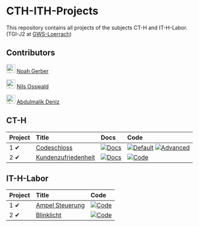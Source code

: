 # CTH-ITH-Projects
This repository contains all projects of the subjects CT-H and IT-H-Labor.
(TGI-J2 at [GWS-Loerrach](http://www.gws-loerrach.de/))

## Contributors
<img src="https://avatars.githubusercontent.com/u/47790983" alt="drawing" width="24"/> [Noah Gerber](https://github.com/hallojuhu)

<img src="https://avatars.githubusercontent.com/u/58339645" alt="drawing" width="24"/> [Nils Osswald](https://github.com/7rebux)

<img src="https://avatars.githubusercontent.com/u/82161986" alt="drawing" width="24"/> [Abdulmalik Deniz](https://github.com/Indianmicrosoftsupport)

## CT-H
| Project | Title | Docs | Code |
| :--- | :--- | :--- | :--- |
| 1 ✔ | [Codeschloss](CT-H/Projekt_1/Projekt_1_Aufgabe.pdf) | [![Docs](https://img.shields.io/badge/Docs-grey?style=for-the-badge&logo=MicrosoftWord)](CT-H/Projekt_1/Projekt_1_L%C3%B6sung.docx) | [![Default](https://img.shields.io/badge/Default-grey?style=for-the-badge&logo=C)](CT-H/Projekt_1/Keil_standardversion/Main.c) [![Advanced](https://img.shields.io/badge/Advanced-grey?style=for-the-badge&logo=C)](CT-H/Projekt_1/Keil/Main.c) |
| 2 ✔ | [Kundenzufriedenheit](CT-H/Projekt_2/Projekt_2_Aufgabe.pdf) | [![Docs](https://img.shields.io/badge/Docs-grey?style=for-the-badge&logo=MicrosoftWord)](CT-H/Projekt_2/Projekt_2_Lösung.docx) | [![Code](https://img.shields.io/badge/Code-grey?style=for-the-badge&logo=C)](CT-H/Projekt_2/Keil/main.c) |

## IT-H-Labor
| Project | Title | Code |
| :--- | :--- | :--- |
| 1 ✔ | [Ampel Steuerung](IT-H-Labor/Projekt_1/Projekt_1_Aufgabe.pdf) | [![Code](https://img.shields.io/badge/Code-grey?style=for-the-badge&logo=C)](IT-H-Labor/Projekt_1/Keil/AmpelSteuerung.c) |
| 2 ✔ | [Blinklicht](IT-H-Labor/Projekt_2/Projekt_2_Aufgabe.pdf) | [![Code](https://img.shields.io/badge/Code-grey?style=for-the-badge&logo=C)](IT-H-Labor/Projekt_2/Keil/Blinklicht.c) |
